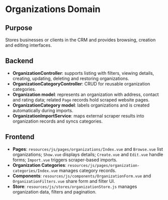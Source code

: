 # Organizations Domain

## Purpose
Stores businesses or clients in the CRM and provides browsing, creation and editing interfaces.

## Backend
- **OrganizationController**: supports listing with filters, viewing details, creating, updating, deleting and restoring organizations.
- **OrganizationCategoryController**: CRUD for reusable organization categories.
- **Organization model**: represents an organization with address, contact and rating data; related `Page` records hold scraped website pages.
- **OrganizationCategory model**: labels organizations and is created automatically during imports.
- **OrganizationImportService**: maps external scraper results into organization records and syncs categories.

## Frontend
- **Pages**: `resources/js/pages/organizations/Index.vue` and `Browse.vue` list organizations; `Show.vue` displays details; `Create.vue` and `Edit.vue` handle forms; `Import.vue` triggers scraper-based imports.
- **Organization Categories**: `resources/js/pages/organization-categories/Index.vue` manages category records.
- **Components**: `resources/js/components/OrganizationForm.vue` and `OrganizationFilters.vue` share form and filter UI.
- **Store**: `resources/js/stores/organizationStore.js` manages organization data, filters and pagination.
